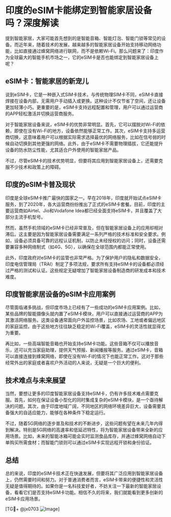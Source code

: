 # 印度的eSIM卡能绑定到智能家居设备吗？深度解读

提到智能家居，大家可能首先想到的是智能音箱、智能灯泡、智能门锁等常见的设备。而近年来，随着技术的发展，越来越多的智能家居设备开始支持移动网络功能，比如直接通过蜂窝网络进行联网，而不是依赖Wi-Fi。那么问题来了：印度作为全球最大的智能手机市场之一，它的eSIM卡是否也能绑定到智能家居设备上呢？

## eSIM卡：智能家居的新宠儿

说到eSIM卡，它是一种嵌入式SIM卡技术，与传统物理SIM卡不同，eSIM卡直接焊接在设备内部，无需用户手动插入或更换。这种设计不仅节省了空间，还让设备更加轻薄小巧。更重要的是，eSIM卡支持远程配置和管理，用户可以通过运营商的APP轻松激活并切换运营商服务。

对于智能家居设备来说，eSIM卡的优势非常明显。首先，它可以摆脱对Wi-Fi的依赖，即使在没有Wi-Fi的地方，设备依然能够正常工作。其次，eSIM卡支持多运营商切换，这意味着用户可以根据实际需求选择最优的网络服务，比如在信号弱的时候自动切换到其他更强的网络。此外，由于eSIM卡不需要物理插拔，它还能提升设备的防水防尘性能，尤其适合户外使用的智能家居产品。

不过，尽管eSIM卡的技术优势明显，但要将其应用到智能家居设备上，还需要克服不少技术和政策上的障碍。

## 印度的eSIM卡普及现状

印度是全球eSIM卡推广最快的国家之一。早在2018年，印度就开始试点eSIM卡服务，到了2020年，各大运营商纷纷推出了正式的eSIM卡套餐。目前，印度的主要运营商如Airtel、Jio和Vodafone Idea都已经全面支持eSIM卡，并且覆盖了大部分主流手机型号。

然而，虽然手机领域的eSIM卡已经非常普及，但在智能家居设备上的应用却相对滞后。这主要是因为智能家居设备需要满足一系列严格的技术标准和安全要求。例如，设备必须具备可靠的远程认证机制，以防止未经授权的访问；同时，设备还需要兼容多种网络制式（如4G、5G），以确保在全球范围内都能正常使用。

此外，印度政府对eSIM卡的监管也非常严格。为了保护用户的隐私和数据安全，印度电信管理局（TRAI）制定了多项法规，要求所有支持eSIM卡的设备都必须经过严格的测试和认证。这些规定无疑增加了智能家居设备制造商的研发成本和技术难度。

## 印度智能家居设备的eSIM卡应用案例

尽管面临诸多挑战，但印度市场上已经有了一些成功的eSIM卡应用案例。比如，某些品牌的智能摄像头就内置了eSIM卡模块，用户可以直接通过运营商的APP为其激活网络服务。这类设备通常面向户外监控场景，比如农场、工地或者偏远地区的家庭监控。由于这些地方往往缺乏稳定的Wi-Fi覆盖，eSIM卡的灵活性就显得尤为重要。

再比如，一些高端智能音箱也开始支持eSIM卡功能。这些音箱不仅可以播放音乐，还可以充当家庭助理，提供天气预报、新闻播报等服务。通过eSIM卡，音箱可以直接连接到蜂窝网络，即使在没有Wi-Fi的情况下也能正常工作。这对于那些经常外出的家庭或者喜欢户外活动的人来说，无疑是一个巨大的便利。

## 技术难点与未来展望

当然，要想让更多的印度智能家居设备支持eSIM卡，仍有许多技术难点需要克服。首先，如何在保证设备小型化的同时集成复杂的eSIM卡模块，是一个亟待解决的问题。其次，由于印度地域广阔，不同地区的网络环境差异巨大，设备需要具备强大的自适应能力，能够在各种条件下稳定运行。

不过，随着5G网络的逐步普及和技术的不断进步，这些问题有望在未来几年内得到解决。特别是5G网络的高速率和低延迟特性，将为智能家居设备带来全新的应用场景。比如，未来的智能冰箱可能会实时监测食品库存，并通过蜂窝网络自动下单购买所需食材；而智能门锁则可以通过eSIM卡实现远程开锁和身份验证。

## 总结

总的来说，印度的eSIM卡技术正在快速发展，但要将其广泛应用到智能家居设备上，仍然需要时间和努力。对于普通消费者而言，eSIM卡带来的便捷性和灵活性无疑是值得期待的。如果你是一名科技爱好者，不妨关注一下最新的智能家居设备，看看它们是否支持eSIM卡功能。相信不久的将来，我们就能看到更多创新的eSIM卡应用场景。

[TG💪+ @jx0703 ![Image](https://github.com/user-attachments/assets/dbca1d08-cadb-493c-b0ec-ad6f7a83f270)]